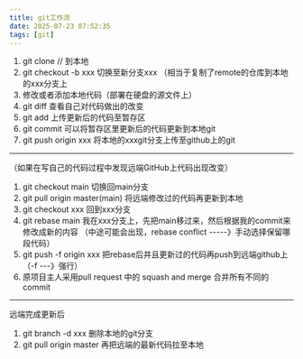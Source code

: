 ```yaml
---
title: git工作流
date: 2025-07-23 07:52:35
tags: [git]
---
```


1. git clone // 到本地
2. git checkout -b xxx 切换至新分支xxx
（相当于复制了remote的仓库到本地的xxx分支上
3. 修改或者添加本地代码（部署在硬盘的源文件上）
4. git diff 查看自己对代码做出的改变
5. git add 上传更新后的代码至暂存区
6. git commit 可以将暂存区里更新后的代码更新到本地git
7. git push origin xxx 将本地的xxxgit分支上传至github上的git

<!-- more -->

-----------------------------------------------------------
（如果在写自己的代码过程中发现远端GitHub上代码出现改变）
1. git checkout main 切换回main分支
2. git pull origin master(main) 将远端修改过的代码再更新到本地
3. git checkout xxx 回到xxx分支
4. git rebase main 我在xxx分支上，先把main移过来，然后根据我的commit来修改成新的内容
（中途可能会出现，rebase conflict -----》手动选择保留哪段代码）
5. git push -f origin xxx 把rebase后并且更新过的代码再push到远端github上
（-f ---》强行）
6. 原项目主人采用pull request 中的 squash and merge 合并所有不同的commit

----------------------------------------------------------------------------------------------
远端完成更新后
1. git branch -d xxx 删除本地的git分支
2. git pull origin master 再把远端的最新代码拉至本地
